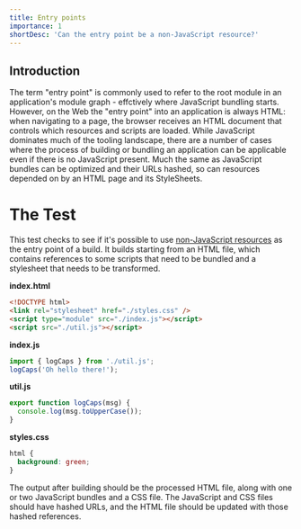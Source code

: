 ```yaml
---
title: Entry points
importance: 1
shortDesc: 'Can the entry point be a non-JavaScript resource?'
---
```


## Introduction

The term "entry point" is commonly used to refer to the root module in an application's module graph - effctively where JavaScript bundling starts. However, on the Web the "entry point" into an application is always HTML: when navigating to a page, the browser receives an HTML document that controls which resources and scripts are loaded. While JavaScript dominates much of the tooling landscape, there are a number of cases where the process of building or bundling an application can be applicable even if there is no JavaScript present. Much the same as JavaScript bundles can be optimized and their URLs hashed, so can resources depended on by an HTML page and its StyleSheets.

# The Test

This test checks to see if it's possible to use [non-JavaScript resources](/non-js-resources) as the entry point of a build. It builds starting from an HTML file, which contains references to some scripts that need to be bundled and a stylesheet that needs to be transformed.

**index.html**

```html
<!DOCTYPE html>
<link rel="stylesheet" href="./styles.css" />
<script type="module" src="./index.js"></script>
<script src="./util.js"></script>
```

**index.js**

```js
import { logCaps } from './util.js';
logCaps('Oh hello there!');
```

**util.js**

```js
export function logCaps(msg) {
  console.log(msg.toUpperCase());
}
```

**styles.css**

```css
html {
  background: green;
}
```

The output after building should be the processed HTML file, along with one or two JavaScript bundles and a CSS file. The JavaScript and CSS files should have hashed URLs, and the HTML file should be updated with those hashed references.
